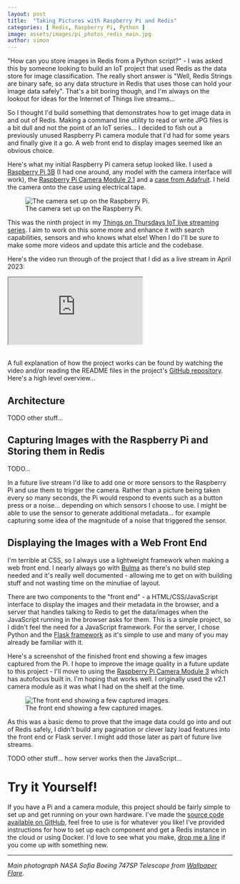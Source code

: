 ```yaml
---
layout: post
title:  "Taking Pictures with Raspberry Pi and Redis"
categories: [ Redis, Raspberry Pi, Python ]
image: assets/images/pi_photos_redis_main.jpg
author: simon
---
```

"How can you store images in Redis from a Python script?" - I was asked this by someone looking to build an IoT project that used Redis as the data store for image classification.  The really short answer is "Well, Redis Strings are binary safe, so any data structure in Redis that uses those can hold your image data safely".  That's a bit boring though, and I'm always on the lookout for ideas for the Internet of Things live streams...

So I thought I'd build something that demonstrates how to get image data in and out of Redis.  Making a command line utility to read or write JPG files is a bit dull and not the point of an IoT series... I decided to fish out a previously unused Raspberry Pi camera module that I'd had for some years and finally give it a go.  A web front end to display images seemed like an obvious choice.

Here's what my initial Raspberry Pi camera setup looked like.  I used a [Raspberry Pi 3B](https://www.raspberrypi.com/products/raspberry-pi-3-model-b/) (I had one around, any model with the camera interface will work), the [Raspberry Pi Camera Module 2.1](https://www.raspberrypi.com/products/camera-module-v2/) and a [case from Adafruit](https://www.adafruit.com/product/2256).  I held the camera onto the case using electrical tape.

<figure class="figure">
  <img src="{{ site.baseurl }}/assets/images/pi_photos_camera_setup.jpg" class="figure-img img-fluid" alt="The camera set up on the Raspberry Pi.">
  <figcaption class="figure-caption text-center">The camera set up on the Raspberry Pi.</figcaption>
</figure>

This was the ninth project in my [Things on Thursdays IoT live streaming series](/things-on-thursdays-livestreams/).  I aim to work on this some more and enhance it with search capabilities, sensors and who knows what else!  When I do I'll be sure to make some more videos and update this article and the codebase.

Here's the video run through of the project that I did as a live stream in April 2023:

<div class="embed-responsive embed-responsive-16by9">
  <iframe class="embed-responsive-item" src="https://www.youtube.com/embed/OTDZIK55DX0?start=23" allowfullscreen></iframe>
</div><br/>

A full explanation of how the project works can be found by watching the video and/or reading the README files in the project's [GitHub repository](https://github.com/simonprickett/redis-pi-camera).  Here's a high level overview...

## Architecture

TODO other stuff...

## Capturing Images with the Raspberry Pi and Storing them in Redis

TODO...

In a future live stream I'd like to add one or more sensors to the Raspberry Pi and use them to trigger the camera.  Rather than a picture being taken every so many seconds, the Pi would respond to events such as a button press or a noise... depending on which sensors I choose to use.  I might be able to use the sensor to generate additional metadata... for example capturing some idea of the magnitude of a noise that triggered the sensor.

## Displaying the Images with a Web Front End

I'm terrible at CSS, so I always use a lightweight framework when making a web front end.  I nearly always go with [Bulma](https://bulma.io/) as there's no build step needed and it's really well documented - allowing me to get on with building stuff and not wasting time on the minutiae of layout.

There are two components to the "front end" - a HTML/CSS/JavaScript interface to display the images and their metadata in the browser, and a server that handles talking to Redis to get the data/images when the JavaScript running in the browser asks for them.  This is a simple project, so I didn't feel the need for a JavaScript framework.  For the server, I chose Python and the [Flask framework](https://flask.palletsprojects.com/) as it's simple to use and many of you may already be familiar with it.

Here's a screenshot of the finished front end showing a few images captured from the Pi.  I hope to improve the image quality in a future update to this project - I'll move to using the [Raspberry Pi Camera Module 3](https://www.raspberrypi.com/products/camera-module-3/) which has autofocus built in.  I'm hoping that works well.  I originally used the v2.1 camera module as it was what I had on the shelf at the time. 

<figure class="figure">
  <img src="{{ site.baseurl }}/assets/images/pi_photos_server_component_running.png" class="figure-img img-fluid" alt="The front end showing a few captured images.">
  <figcaption class="figure-caption text-center">The front end showing a few captured images.</figcaption>
</figure>

As this was a basic demo to prove that the image data could go into and out of Redis safely, I didn't build any pagination or clever lazy load features into the front end or Flask server.  I might add those later as part of future live streams.

TODO other stuff... how server works then the JavaScript...

# Try it Yourself!

If you have a Pi and a camera module, this project should be fairly simple to set up and get running on your own hardware.  I've made the [source code available on GitHub](https://github.com/simonprickett/redis-pi-camera), feel free to use is for whatever you like!  I've provided instructions for how to set up each component and get a Redis instance in the cloud or using Docker.  I'd love to see what you make, [drop me a line](/contact/) if you come up with something new.

---
*Main photograph NASA Sofia Boeing 747SP Telescope from [Wallpaper Flare](https://www.wallpaperflare.com/white-nasa-airplane-stratosphere-dlr-boeing-747sp-infrared-telescope-wallpaper-sedrf/download).*

